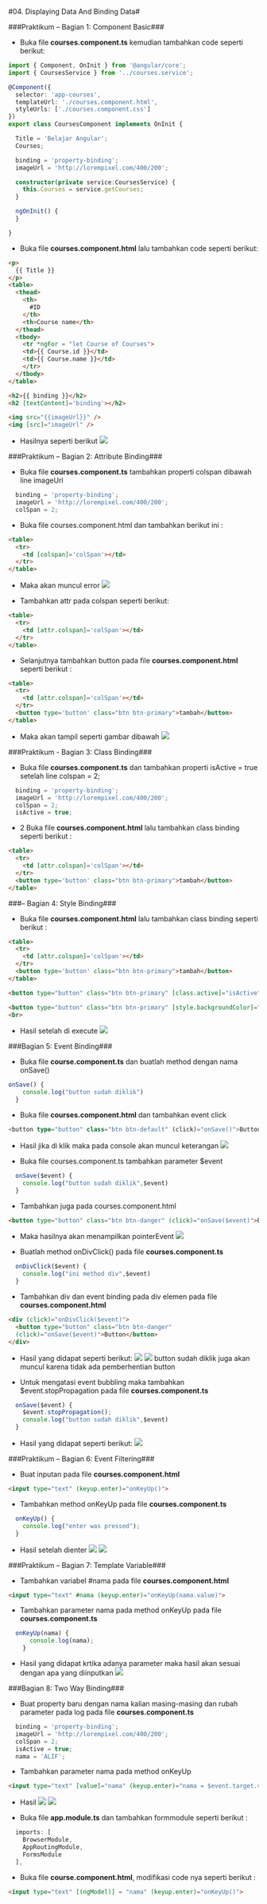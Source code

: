 #04. Displaying Data And Binding Data#

###Praktikum – Bagian 1: Component Basic###

* Buka file **courses.component.ts** kemudian tambahkan code seperti berikut:

```typescript
import { Component, OnInit } from '@angular/core';
import { CoursesService } from '../courses.service';

@Component({
  selector: 'app-courses',
  templateUrl: './courses.component.html',
  styleUrls: ['./courses.component.css']
})
export class CoursesComponent implements OnInit {

  Title = 'Belajar Angular';
  Courses;

  binding = 'property-binding';
  imageUrl = 'http://lorempixel.com/400/200';

  constructor(private service:CoursesService) { 
    this.Courses = service.getCourses;
  }

  ngOnInit() {
  }

}
```

* Buka file **courses.component.html** lalu tambahkan code seperti berikut:

```html
<p>
  {{ Title }}
</p>
<table>
  <thead>
    <th>
      #ID
    </th>
    <th>Course name</th>
  </thead>
  <tbody>
    <tr *ngFor = "let Course of Courses">
    <td>{{ Course.id }}</td>
    <td>{{ Course.name }}</td>
    </tr>
  </tbody>
</table>

<h2>{{ binding }}</h2>
<h2 [textContent]='binding'></h2>

<img src="{{imageUrl}}" />
<img [src]="imageUrl" />
```

* Hasilnya seperti berikut
![](image/Jobsheet4/1.png)

###Praktikum – Bagian 2: Attribute Binding###

* Buka file **courses.component.ts** tambahkan properti colspan dibawah line imageUrl

```typescript
  binding = 'property-binding';
  imageUrl = 'http://lorempixel.com/400/200';
  colSpan = 2;
```
* Buka file courses.component.html dan tambahkan berikut ini :

```html
<table>
  <tr>
    <td [colspan]='colSpan'></td>
  </tr>
</table>
```

* Maka akan muncul error 
![](image/Jobsheet4/a.png)

* Tambahkan attr pada colspan seperti berikut:

```html
<table>
  <tr>
    <td [attr.colspan]='colSpan'></td>
  </tr>
</table>
```
* Selanjutnya tambahkan button pada file **courses.component.html** seperti berikut :

```html
<table>
  <tr>
    <td [attr.colspan]='colSpan'></td>
  </tr>
  <button type='button' class="btn btn-primary">tambah</button>
</table>
```
* Maka akan tampil seperti gambar dibawah
![](image/Jobsheet4/2.png)

###Praktikum - Bagian 3: Class Binding###

* Buka file **courses.component.ts** dan tambahkan properti isActive = true setelah line colspan = 2;

```typescript
  binding = 'property-binding';
  imageUrl = 'http://lorempixel.com/400/200';
  colSpan = 2;
  isActive = true;
```
* 2	Buka file **courses.component.html** lalu tambahkan class binding seperti berikut :

```html
<table>
  <tr>
    <td [attr.colspan]='colSpan'></td>
  </tr>
  <button type='button' class="btn btn-primary">tambah</button>
</table>
```

###– Bagian 4: Style Binding###

* Buka file **courses.component.html** lalu tambahkan class binding seperti berikut :

```html
<table>
  <tr>
    <td [attr.colspan]='colSpan'></td>
  </tr>
  <button type='button' class="btn btn-primary">tambah</button>
</table>

<button type="button" class="btn btn-primary" [class.active]="isActive">Tambah</button>

<button type="button" class="btn btn-primary" [style.backgroundColor]="isActive?'blue':'white'">Style</button>
<br>
```

* Hasil setelah di execute
![](image/Jobsheet4/3.png)

###Bagian 5: Event Binding###

* Buka file **course.component.ts** dan buatlah method dengan nama onSave()

```typescript
onSave() {
    console.log("button sudah diklik")
  }
```
* Buka file **courses.component.html** dan tambahkan event click

```typescript
<button type="button" class="btn btn-default" (click)="onSave()">Button</button>
```
 
* Hasil jika di klik maka pada console akan muncul keterangan
![](image/Jobsheet4/4.png)

* Buka file courses.component.ts tambahkan parameter $event

```typescript
  onSave($event) {
    console.log("button sudah diklik",$event)
  }
```

* Tambahkan juga pada courses.component.html

```html
<button type="button" class="btn btn-danger" (click)="onSave($event)">Button</button>
```

* Maka hasilnya akan menampilkan pointerEvent
![](image/Jobsheet4/5.png)

* Buatlah method onDivClick() pada file **courses.component.ts**

```typescript
  onDivClick($event) {
    console.log("ini method div",$event)
  }
```

* Tambahkan div dan event binding pada div elemen pada file **courses.component.html**

```html
<div (click)="onDivClick($event)">
  <button type="button" class="btn btn-danger"
  (click)="onSave($event)">Button</button>
</div>
```

* Hasil yang didapat seperti berikut:
![](image/Jobsheet4/6.png)
![](image/Jobsheet4/6a.png)
button sudah diklik juga akan muncul karena tidak ada pemberhentian button

* Untuk mengatasi event bubbling maka tambahkan $event.stopPropagation pada file **courses.component.ts**

```typescript
  onSave($event) {
    $event.stopPropagation();
    console.log("button sudah diklik",$event)
  }
```
* Hasil yang didapat seperti berikut:
![](image/Jobsheet4/7.png)

###Praktikum – Bagian 6: Event Filtering###

* Buat inputan pada file **courses.component.html**

```html
<input type="text" (keyup.enter)="onKeyUp()">
```

* Tambahkan method onKeyUp pada file **courses.component.ts**

```typescript
  onKeyUp() {
    console.log("enter was pressed");
  }
```

* Hasil setelah dienter
![](image/Jobsheet4/8.png)
![](image/Jobsheet4/8a.png)

###Praktikum – Bagian 7: Template Variable###

* Tambahkan variabel #nama pada file **courses.component.html**

```html
<input type="text" #nama (keyup.enter)="onKeyUp(nama.value)">
```

* Tambahkan parameter nama pada method onKeyUp pada file **courses.component.ts**

```typescript
  onKeyUp(nama) {
      console.log(nama);
    }
```

* Hasil yang didapat krtika adanya parameter maka hasil akan sesuai dengan apa yang diinputkan
![](image/Jobsheet4/9.png)

###Bagian 8: Two Way Binding###

* Buat property baru dengan nama kalian masing-masing dan rubah parameter pada log pada file **courses.component.ts**

```typescript
  binding = 'property-binding';
  imageUrl = 'http://lorempixel.com/400/200';
  colSpan = 2;
  isActive = true;
  nama = 'ALIF';
```

* Tambahkan parameter nama pada method onKeyUp

```html
<input type="text" [value]="nama" (keyup.enter)="nama = $event.target.value;onKeyUp()">
```

* Hasil
![](image/Jobsheet4/10.png)
![](image/Jobsheet4/10a.png)

* Buka file **app.module.ts** dan tambahkan formmodule seperti berikut :

```typescript
  imports: [
    BrowserModule,
    AppRoutingModule,
    FormsModule
  ],
```

* Buka file **course.component.html**, modifikasi code nya seperti berikut :

```html
<input type="text" [(ngModel)] = "nama" (keyup.enter)="onKeyUp()">
```
